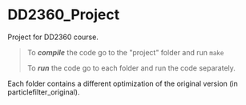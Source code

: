 # DD2360_Project
Project for DD2360 course.

> To ***compile*** the code go to the "project" folder and run ```make```
>
> To ***run*** the code go to each folder and run the code separately.

Each folder contains a different optimization of the original version (in particlefilter_original).
